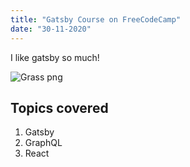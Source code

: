 ```yaml
---
title: "Gatsby Course on FreeCodeCamp"
date: "30-11-2020"
---
```


I like gatsby so much!

![Grass png](./grass2.jpg)


## Topics covered
1. Gatsby
2. GraphQL
3. React